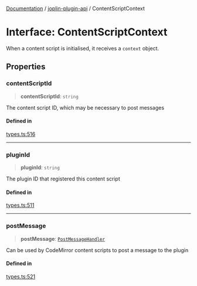 [Documentation](../../packages.md) / [joplin-plugin-api](../index.md) / ContentScriptContext

# Interface: ContentScriptContext

When a content script is initialised, it receives a `context` object.

## Properties

### contentScriptId

> **contentScriptId**: `string`

The content script ID, which may be necessary to post messages

#### Defined in

[types.ts:516](https://github.com/rxliuli/joplin-utils/blob/2bc4cdf0126f9cf3a3dcc1c3f49a6f42208c3387/packages/joplin-plugin-api/src/types.ts#L516)

---

### pluginId

> **pluginId**: `string`

The plugin ID that registered this content script

#### Defined in

[types.ts:511](https://github.com/rxliuli/joplin-utils/blob/2bc4cdf0126f9cf3a3dcc1c3f49a6f42208c3387/packages/joplin-plugin-api/src/types.ts#L511)

---

### postMessage

> **postMessage**: [`PostMessageHandler`](../type-aliases/PostMessageHandler.md)

Can be used by CodeMirror content scripts to post a message to the plugin

#### Defined in

[types.ts:521](https://github.com/rxliuli/joplin-utils/blob/2bc4cdf0126f9cf3a3dcc1c3f49a6f42208c3387/packages/joplin-plugin-api/src/types.ts#L521)
